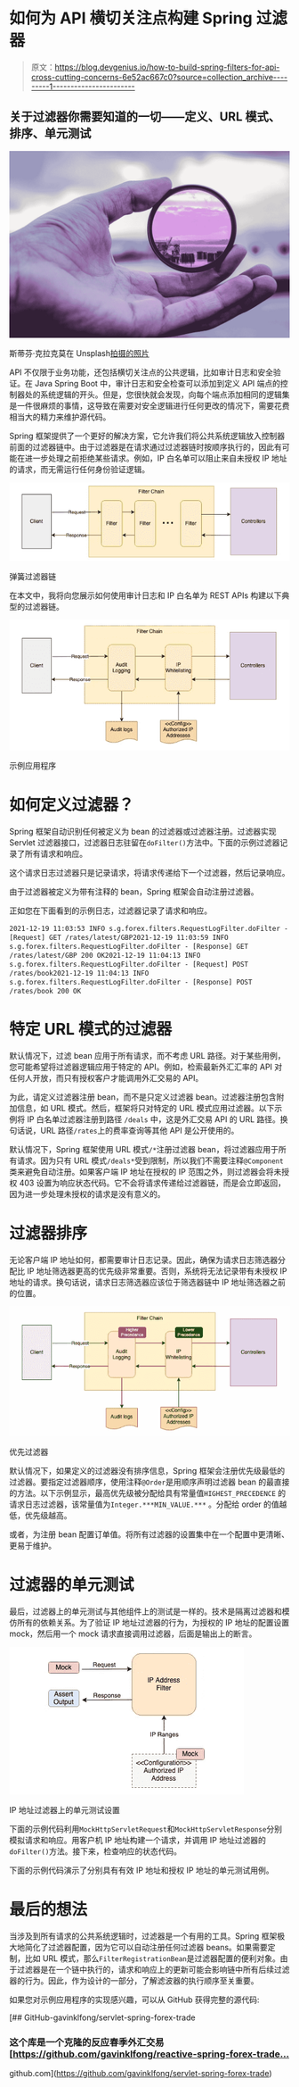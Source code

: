 # 如何为 API 横切关注点构建 Spring 过滤器

> 原文：<https://blog.devgenius.io/how-to-build-spring-filters-for-api-cross-cutting-concerns-6e52ac667c0?source=collection_archive---------1----------------------->

## 关于过滤器你需要知道的一切——定义、URL 模式、排序、单元测试

![](img/d8ebac8a8d02d8008e8ec320c2f1bc40.png)

斯蒂芬·克拉克莫在 Unsplash[拍摄的照片](https://unsplash.com?utm_source=medium&utm_medium=referral)

API 不仅限于业务功能，还包括横切关注点的公共逻辑，比如审计日志和安全验证。在 Java Spring Boot 中，审计日志和安全检查可以添加到定义 API 端点的控制器处的系统逻辑的开头。但是，您很快就会发现，向每个端点添加相同的逻辑集是一件很麻烦的事情，这导致在需要对安全逻辑进行任何更改的情况下，需要花费相当大的精力来维护源代码。

Spring 框架提供了一个更好的解决方案，它允许我们将公共系统逻辑放入控制器前面的过滤器链中。由于过滤器是在请求通过过滤器链时按顺序执行的，因此有可能在进一步处理之前拒绝某些请求。例如，IP 白名单可以阻止来自未授权 IP 地址的请求，而无需运行任何身份验证逻辑。

![](img/6148d78ed874cfb14c6e2daf4ed55e06.png)

弹簧过滤器链

在本文中，我将向您展示如何使用审计日志和 IP 白名单为 REST APIs 构建以下典型的过滤器链。

![](img/aa1c3c9de88aa67c247750ad81129b47.png)

示例应用程序

# 如何定义过滤器？

Spring 框架自动识别任何被定义为 bean 的过滤器或过滤器注册。过滤器实现 Servlet 过滤器接口，过滤器日志驻留在`doFilter()`方法中。下面的示例过滤器记录了所有请求和响应。

这个请求日志过滤器只是记录请求，将请求传递给下一个过滤器，然后记录响应。

由于过滤器被定义为带有注释的 bean，Spring 框架会自动注册过滤器。

正如您在下面看到的示例日志，过滤器记录了请求和响应。

```
2021-12-19 11:03:53 INFO s.g.forex.filters.RequestLogFilter.doFilter - [Request] GET /rates/latest/GBP2021-12-19 11:03:59 INFO s.g.forex.filters.RequestLogFilter.doFilter - [Response] GET /rates/latest/GBP 200 OK2021-12-19 11:04:13 INFO s.g.forex.filters.RequestLogFilter.doFilter - [Request] POST /rates/book2021-12-19 11:04:13 INFO s.g.forex.filters.RequestLogFilter.doFilter - [Response] POST /rates/book 200 OK
```

# 特定 URL 模式的过滤器

默认情况下，过滤 bean 应用于所有请求，而不考虑 URL 路径。对于某些用例，您可能希望将过滤器逻辑应用于特定的 API。例如，检索最新外汇汇率的 API 对任何人开放，而只有授权客户才能调用外汇交易的 API。

为此，请定义过滤器注册 bean，而不是只定义过滤器 bean。过滤器注册包含附加信息，如 URL 模式。然后，框架将只对特定的 URL 模式应用过滤器。以下示例将 IP 白名单过滤器注册到路径 `/deals` 中，这是外汇交易 API 的 URL 路径。换句话说，URL 路径`/rates`上的费率查询等其他 API 是公开使用的。

默认情况下，Spring 框架使用 URL 模式`/*`注册过滤器 bean，将过滤器应用于所有请求。因为只有 URL 模式`/deals*`受到限制，所以我们不需要注释`@Component` 类来避免自动注册。如果客户端 IP 地址在授权的 IP 范围之外，则过滤器会将未授权 403 设置为响应状态代码。它不会将请求传递给过滤器链，而是会立即返回，因为进一步处理未授权的请求是没有意义的。

# 过滤器排序

无论客户端 IP 地址如何，都需要审计日志记录。因此，确保为请求日志筛选器分配比 IP 地址筛选器更高的优先级非常重要。否则，系统将无法记录带有未授权 IP 地址的请求。换句话说，请求日志筛选器应该位于筛选器链中 IP 地址筛选器之前的位置。

![](img/81ba8f420cf42a8c416a7b9fdddf9612.png)

优先过滤器

默认情况下，如果定义的过滤器没有排序信息，Spring 框架会注册优先级最低的过滤器。要指定过滤器顺序，使用注释`@Order`是用顺序声明过滤器 bean 的最直接的方法。以下示例显示，最高优先级被分配给具有常量值`HIGHEST_PRECEDENCE` 的请求日志过滤器，该常量值为`Integer.***MIN_VALUE.***` 。分配给 order 的值越低，优先级越高。

或者，为注册 bean 配置订单值。将所有过滤器的设置集中在一个配置中更清晰、更易于维护。

# 过滤器的单元测试

最后，过滤器上的单元测试与其他组件上的测试是一样的。技术是隔离过滤器和模仿所有的依赖关系。为了验证 IP 地址过滤器的行为，为授权的 IP 地址的配置设置 mock，然后用一个 mock 请求直接调用过滤器，后面是输出上的断言。

![](img/ded7e3bf4eed2f683bebd88717c5eb76.png)

IP 地址过滤器上的单元测试设置

下面的示例代码利用`MockHttpServletRequest`和`MockHttpServletResponse`分别模拟请求和响应。用客户机 IP 地址构建一个请求，并调用 IP 地址过滤器的`doFilter()`方法。接下来，检查响应的状态代码。

下面的示例代码演示了分别具有有效 IP 地址和授权 IP 地址的单元测试用例。

# 最后的想法

当涉及到所有请求的公共系统逻辑时，过滤器是一个有用的工具。Spring 框架极大地简化了过滤器配置，因为它可以自动注册任何过滤器 beans。如果需要定制，比如 URL 模式，那么`FilterRegistrationBean`是过滤器配置的便利对象。由于过滤器是在一个链中执行的，请求和响应上的更新可能会影响链中所有后续过滤器的行为。因此，作为设计的一部分，了解滤波器的执行顺序至关重要。

如果您对示例应用程序的实现感兴趣，可以从 GitHub 获得完整的源代码:

[](https://github.com/gavinklfong/servlet-spring-forex-trade) [## GitHub-gavinklfong/servlet-spring-forex-trade

### 这个库是一个克隆的反应春季外汇交易[https://github.com/gavinklfong/reactive-spring-forex-trade…

github.com](https://github.com/gavinklfong/servlet-spring-forex-trade)